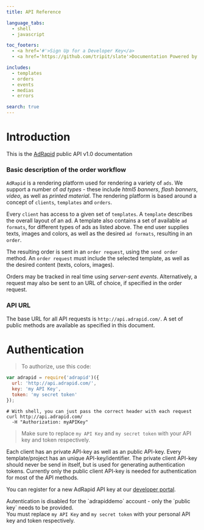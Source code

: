 ```yaml
---
title: API Reference

language_tabs:
  - shell
  - javascript

toc_footers:
  - <a href='#'>Sign Up for a Developer Key</a>
  - <a href='https://github.com/tripit/slate'>Documentation Powered by Slate</a>

includes:
  - templates
  - orders
  - events
  - medias
  - errors

search: true
---
```


# Introduction 

This is the [AdRapid](http://www.adrapid.com) public API v1.0 documentation


### Basic description of the order workflow
`AdRapid` is a rendering platform used for rendering a variety of `ads`. We support a number of *ad types* - these include *html5 banners*, *flash banners*, *video*, as well as *printed material*. The rendering platform is based around a concept of `clients`, `templates` and `orders`. 

Every `client` has access to a given set of `templates`. A `template` describes the overall layout of an ad. A template also contains a set of available `ad formats`, for different types of ads as listed above. The end user supplies texts, images and colors, as well as the desired `ad formats`, resulting in an `order`. 

The resulting order is sent in an `order request`, using the `send order` method. An `order request` must include the selected template, as well as the desired content (texts, colors, images).

Orders may be tracked in real time using *server-sent events*. Alternatively, a request may also be sent to an URL of choice, if specified in the order request.


### API URL
The base URL for all API requests is `http://api.adrapid.com/`. A set of public methods are available as specified in this document.


# Authentication

> To authorize, use this code:

```javascript
var adrapid = require('adrapid')({
  url: 'http://api.adrapid.com/',
  key: 'my API Key',
  token: 'my secret token'
});

```

```shell
# With shell, you can just pass the correct header with each request
curl http://api.adrapid.com/
  -H "Authorization: myAPIKey"
```

> Make sure to replace `my API Key` and `my secret token` with your API key and token respectively.

Each client has an private API-key as well as an public API-key. Every template/project has an unique API-key/identifier. The private client API-key should never be send in itself, but is used for generating authentication tokens. Currently only the public client API-key is needed for authentication for most of the API methods.

You can register for a new AdRapid API key at our [developer portal](http://adrapid.com/developers).

<aside class="warning">Autentication is disabled for the `adrapiddemo` account - only the `public key` needs to be provided.</aside>

<aside class="notice">
You must replace <code>my API Key</code> and <code>my secret token</code> with your
personal API key and token respectively.
</aside>


